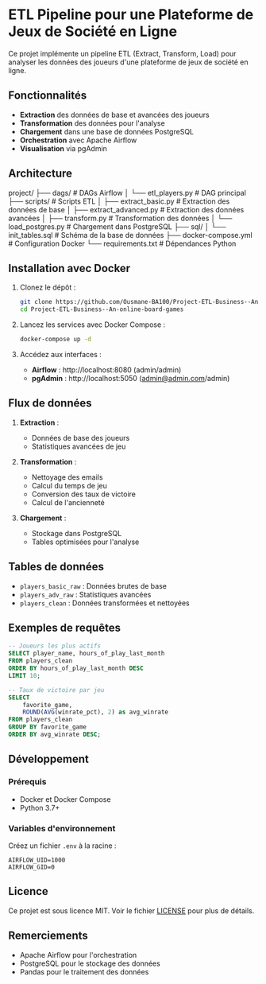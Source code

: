 # ETL Pipeline pour une Plateforme de Jeux de Société en Ligne

Ce projet implémente un pipeline ETL (Extract, Transform, Load) pour analyser les données des joueurs d'une plateforme de jeux de société en ligne.

## Fonctionnalités

- **Extraction** des données de base et avancées des joueurs
- **Transformation** des données pour l'analyse
- **Chargement** dans une base de données PostgreSQL
- **Orchestration** avec Apache Airflow
- **Visualisation** via pgAdmin

## Architecture

project/
├── dags/                    # DAGs Airflow
│   └── etl_players.py       # DAG principal
├── scripts/                 # Scripts ETL
│   ├── extract_basic.py     # Extraction des données de base
│   ├── extract_advanced.py  # Extraction des données avancées
│   ├── transform.py         # Transformation des données
│   └── load_postgres.py     # Chargement dans PostgreSQL
├── sql/
│   └── init_tables.sql      # Schéma de la base de données
├── docker-compose.yml       # Configuration Docker
└── requirements.txt         # Dépendances Python

## Installation avec Docker

1. Clonez le dépôt :
   ```bash
   git clone https://github.com/Ousmane-BA100/Project-ETL-Business--An-online-board-games.git
   cd Project-ETL-Business--An-online-board-games
   ```

2. Lancez les services avec Docker Compose :
   ```bash
   docker-compose up -d
   ```

3. Accédez aux interfaces :
   - **Airflow** : http://localhost:8080 (admin/admin)
   - **pgAdmin** : http://localhost:5050 (admin@admin.com/admin)

## Flux de données

1. **Extraction** :
   - Données de base des joueurs
   - Statistiques avancées de jeu

2. **Transformation** :
   - Nettoyage des emails
   - Calcul du temps de jeu
   - Conversion des taux de victoire
   - Calcul de l'ancienneté

3. **Chargement** :
   - Stockage dans PostgreSQL
   - Tables optimisées pour l'analyse

## Tables de données

- `players_basic_raw` : Données brutes de base
- `players_adv_raw` : Statistiques avancées
- `players_clean` : Données transformées et nettoyées

## Exemples de requêtes

```sql
-- Joueurs les plus actifs
SELECT player_name, hours_of_play_last_month 
FROM players_clean 
ORDER BY hours_of_play_last_month DESC 
LIMIT 10;

-- Taux de victoire par jeu
SELECT 
    favorite_game, 
    ROUND(AVG(winrate_pct), 2) as avg_winrate
FROM players_clean
GROUP BY favorite_game
ORDER BY avg_winrate DESC;
```

## Développement

### Prérequis
- Docker et Docker Compose
- Python 3.7+

### Variables d'environnement

Créez un fichier `.env` à la racine :
```
AIRFLOW_UID=1000
AIRFLOW_GID=0
```

## Licence

Ce projet est sous licence MIT. Voir le fichier [LICENSE](LICENSE) pour plus de détails.

## Remerciements

- Apache Airflow pour l'orchestration
- PostgreSQL pour le stockage des données
- Pandas pour le traitement des données
